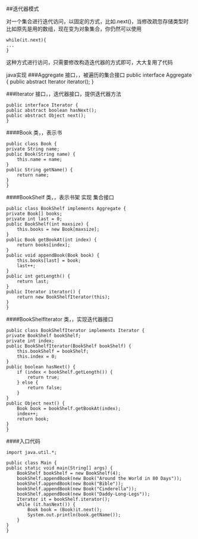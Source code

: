 ##迭代器模式
     

对一个集合进行迭代访问，以固定的方式，比如.next()，当修改疏忽存储类型时比如原先是用的数组，现在变为对象集合，你仍然可以使用

    while(it.next){
    ...
    }
这种方式进行访问，只需要修改构造迭代器的方式即可，大大复用了代码

java实现
###Aggregate  接口，，被遍历的集合接口
    public interface Aggregate {
    public abstract Iterator iterator();
    }

###Iterator   接口，，迭代器接口，提供迭代器方法

    public interface Iterator {
    public abstract boolean hasNext();
    public abstract Object next();
    }

####Book   类，，表示书

    public class Book {
    private String name;
    public Book(String name) {
        this.name = name;
    }
    public String getName() {
        return name;
    }
    }  
####BookShelf   类，，表示书架  实现 集合接口

    public class BookShelf implements Aggregate {
    private Book[] books;
    private int last = 0;
    public BookShelf(int maxsize) {
        this.books = new Book[maxsize];
    }
    public Book getBookAt(int index) {
        return books[index];
    }
    public void appendBook(Book book) {
        this.books[last] = book;
        last++;
    }
    public int getLength() {
        return last;
    }
    public Iterator iterator() {
        return new BookShelfIterator(this);
    }
    }
####BookShelfIterator   类，，实现迭代器接口

    public class BookShelfIterator implements Iterator {
    private BookShelf bookShelf;
    private int index;
    public BookShelfIterator(BookShelf bookShelf) {
        this.bookShelf = bookShelf;
        this.index = 0;
    }
    public boolean hasNext() {
        if (index < bookShelf.getLength()) {
            return true;
        } else {
            return false;
        }
    }
    public Object next() {
        Book book = bookShelf.getBookAt(index);
        index++;
        return book;
    }
    }





####入口代码

    import java.util.*;

    public class Main {
    public static void main(String[] args) {
        BookShelf bookShelf = new BookShelf(4);
        bookShelf.appendBook(new Book("Around the World in 80 Days"));
        bookShelf.appendBook(new Book("Bible"));
        bookShelf.appendBook(new Book("Cinderella"));
        bookShelf.appendBook(new Book("Daddy-Long-Legs"));
        Iterator it = bookShelf.iterator();
        while (it.hasNext()) {
            Book book = (Book)it.next();
            System.out.println(book.getName());
        }
    }
    }

    

